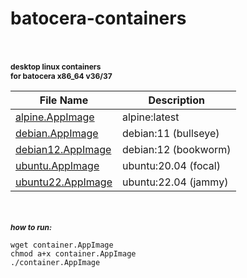 # batocera-containers


<br>
<h1 style="font-size:12px;border=0px;">
desktop linux containers <br>
for batocera x86_64 v36/37
</h1>

| File Name | Description |
| --- | --- |
| [alpine.AppImage](./containers/alpine.AppImage) | alpine:latest |
| [debian.AppImage](./containers/debian.AppImage) | debian:11 (bullseye) |
| [debian12.AppImage](./containers/debian12.AppImage) | debian:12 (bookworm) |
| [ubuntu.AppImage](./containers/ubuntu.AppImage) | ubuntu:20.04 (focal) |
| [ubuntu22.AppImage](./containers/ubuntu22.AppImage) | ubuntu:22.04 (jammy) |


<br>
<h2 style="font-size:12px;border=0px;">
<i>how to run:</i></h2>

`wget container.AppImage` <br>
`chmod a+x container.AppImage` <br> 
`./container.AppImage` <br> 

<br><br>
